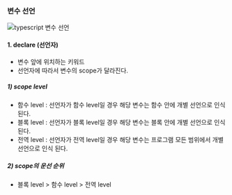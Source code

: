### 변수 선언
![typescript 변수 선언](/images/DeclaringVariable.png)


#### 1. declare (선언자)
- 변수 앞에 위치하는 키워드
- 선언자에 따라서 변수의 scope가 달라진다.
##### 1) scope level
- 함수 level  : 선언자가 함수 level일 경우 해당 변수는 함수 안에 개별 선언으로 인식 된다.
- 블록 level  : 선언자가 블록 level일 경우 해당 변수는 블록 안에 개별 선언으로 인식 된다.
- 전역 level  : 선언자가 전역 level일 경우 해당 변수는 프로그램 모든 범위에서 개별 선언으로 인식 된다.
##### 2) scope의 운선 순위
- 블록 level > 함수 level > 전역 level
